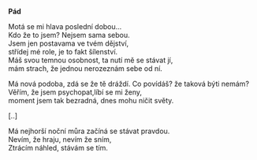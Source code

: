 __Pád__

Motá se mi hlava poslední dobou...  
Kdo že to jsem? Nejsem sama sebou.  
Jsem jen postavama ve tvém dějství,  
střídej mé role, je to fakt šílenství.  
Máš svou temnou osobnost, ta nutí mě se stávat jí,  
mám strach, že jednou nerozeznám sebe od ní.

Má nová podoba, zdá se že tě dráždí.
Co povídáš? že taková býti nemám?
Věřím, že jsem psychopat,líbí se mi ženy,  
 moment jsem tak bezradná, dnes mohu ničit světy.  

[..]

Má nejhorší noční můra začíná se stávat pravdou.  
Nevím, že hraju, nevím že sním,  
Ztrácím náhled, stávám se tím.  

